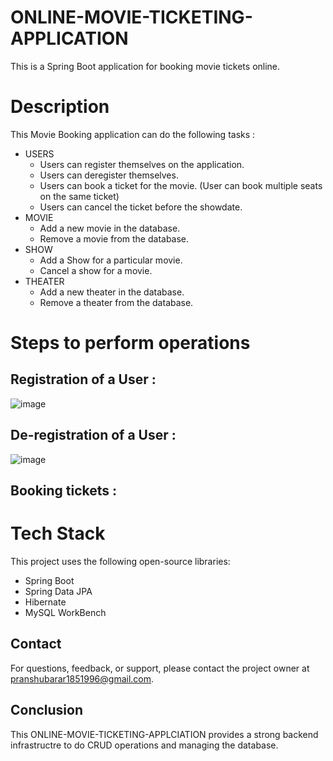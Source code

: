 # ONLINE-MOVIE-TICKETING-APPLICATION
This is a Spring Boot application for booking movie tickets online.

# Description
This Movie Booking application can do the following tasks : 
* USERS  
  * Users can register themselves on the application.
  * Users can deregister themselves.
  * Users can book a ticket for the movie. (User can book multiple seats on the same ticket)
  * Users can cancel the ticket before the showdate.
* MOVIE
  * Add a new movie in the database.
  * Remove a movie from the database.
* SHOW
  * Add a Show for a particular movie.
  * Cancel a show for a movie.
* THEATER
  * Add a new theater in the database.
  * Remove a theater from the database.


# Steps to perform operations 
## Registration of a User : 
![image](https://user-images.githubusercontent.com/117909106/224682460-66542e35-bb76-4dd1-9862-07c9f57da626.png)

## De-registration of a User : 
![image](https://user-images.githubusercontent.com/117909106/224682066-29767601-6803-489f-abc2-da868787ea4c.png)

## Booking tickets :



# Tech Stack 
This project uses the following open-source libraries:
* Spring Boot
* Spring Data JPA
* Hibernate 
* MySQL WorkBench

## Contact
For questions, feedback, or support, please contact the project owner at pranshubarar1851996@gmail.com.

## Conclusion
This ONLINE-MOVIE-TICKETING-APPLCIATION provides a strong backend infrastructre to do CRUD operations and managing the database.
